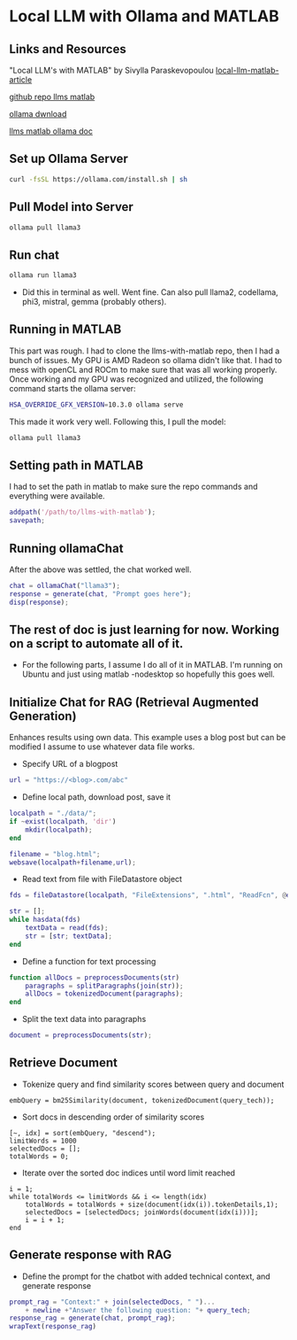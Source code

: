 # Local LLM with Ollama and MATLAB

## Links and Resources

"Local LLM's with MATLAB" by Sivylla Paraskevopoulou
[local-llm-matlab-article](https://blogs.mathworks.com/deep-learning/2024/07/09/local-llms-with-matlab/?s_eid=psm_bl&source=15308)

[github repo llms matlab](https://github.com/matlab-deep-learning/llms-with-matlab/)

[ollama dwnload](https://ollama.com/download)

[llms matlab ollama doc](https://github.com/matlab-deep-learning/llms-with-matlab/blob/main/doc/Ollama.md)

## Set up Ollama Server

```bash
curl -fsSL https://ollama.com/install.sh | sh
```
## Pull Model into Server

```bash
ollama pull llama3
```

## Run chat
```bash
ollama run llama3
```
- Did this in terminal as well. Went fine. Can also pull llama2, codellama, phi3, mistral, gemma (probably others).

## Running in MATLAB
This part was rough. I had to clone the llms-with-matlab repo, then I had a bunch of issues. My GPU is AMD Radeon so ollama didn't like that. I had to mess with openCL and ROCm to make sure that was all working properly. Once working and my GPU was recognized and utilized, the following command starts the ollama server:
```bash
HSA_OVERRIDE_GFX_VERSION=10.3.0 ollama serve
```
This made it work very well. Following this, I pull the model:
```bash
ollama pull llama3
```

## Setting path in MATLAB
I had to set the path in matlab to make sure the repo commands and everything were available.
```matlab
addpath('/path/to/llms-with-matlab');
savepath;
```

## Running ollamaChat
After the above was settled, the chat worked well.
```matlab
chat = ollamaChat("llama3");
response = generate(chat, "Prompt goes here");
disp(response);
```

## The rest of doc is just learning for now. Working on a script to automate all of it.

- For the following parts, I assume I do all of it in MATLAB. I'm running on Ubuntu and just using matlab -nodesktop so hopefully this goes well.


## Initialize Chat for RAG (Retrieval Augmented Generation)

Enhances results using own data. This example uses a blog post but can be modified I assume to use whatever data file works.

- Specify URL of a blogpost

```matlab
url = "https://<blog>.com/abc"
```

- Define local path, download post, save it

```matlab
localpath = "./data/";
if ~exist(localpath, 'dir')
    mkdir(localpath);
end

filename = "blog.html";
websave(localpath+filename,url);
```

- Read text from file with FileDatastore object

```matlab
fds = fileDatastore(localpath, "FileExtensions", ".html", "ReadFcn", @extractFileText);

str = [];
while hasdata(fds)
    textData = read(fds);
    str = [str; textData];
end
```

- Define a function for text processing

```matlab
function allDocs = preprocessDocuments(str)
    paragraphs = splitParagraphs(join(str));
    allDocs = tokenizedDocument(paragraphs);
end
```

- Split the text data into paragraphs
```matlab
document = preprocessDocuments(str);
```

## Retrieve Document

- Tokenize query and find similarity scores between query and document
```
embQuery = bm25Similarity(document, tokenizedDocument(query_tech));
```

- Sort docs in descending order of similarity scores
```
[~, idx] = sort(embQuery, "descend");
limitWords = 1000
selectedDocs = [];
totalWords = 0;
```

- Iterate over the sorted doc indices until word limit reached
```
i = 1;
while totalWords <= limitWords && i <= length(idx)
    totalWords = totalWords + size(document(idx(i)).tokenDetails,1);
    selectedDocs = [selectedDocs; joinWords(document(idx(i)))];
    i = i + 1;
end
```

## Generate response with RAG

- Define the prompt for the chatbot with added technical context, and generate response
```matlab
prompt_rag = "Context:" + join(selectedDocs, " ")...
    + newline +"Answer the following question: "+ query_tech;
response_rag = generate(chat, prompt_rag);
wrapText(response_rag)
```
    



















